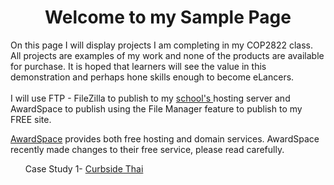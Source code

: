 
<html>

<head>

<meta charset="utf-8">
<meta name="description" content="Week 1 Assignment">
<meta name="keywords" content="HTML5 & CSS">

<meta name="author" content="S. Maz">


		
<center><h1>Welcome to my Sample Page</h1></center>



<p>On this page I will display projects I am completing in my COP2822 class. All projects are examples of my work and none of the products are available for purchase. It is hoped that learners will see the value in this demonstration and perhaps hone skills enough to become eLancers.<br>
<br>
I will use FTP - FileZilla to publish to my <a href="http://students.fscj.edu/">school's </a>hosting server and AwardSpace to publish using the File Manager feature to publish to my FREE site.<p> <a href="https://www.awardspace.com/">AwardSpace</a> provides both free hosting and domain services.  AwardSpace recently made changes to their free service, please read carefully. </p>

<ul>
    

    
Case Study 1-
[Curbside Thai](https://xm001.github.io/learnmore.github.io/ct_about.html)

</ul>
<p>&nbsp;</p>

			
